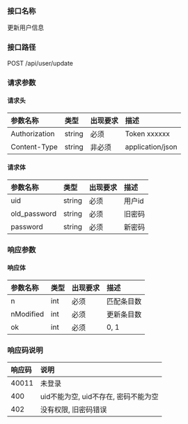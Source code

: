 ### 接口名称
更新用户信息

### 接口路径
POST /api/user/update

### 请求参数

#### 请求头

参数名称      | 类型   | 出现要求 | 描述
:-------------|:-------|:-------|:------------
Authorization | string | 必须     | Token xxxxxx
Content-Type  | string | 非必须   | application/json

#### 请求体

参数名称     | 类型   | 出现要求 | 描述
:------------|:-------|:-------|:----
uid          | string | 必须     | 用户id
old_password | string | 必须     | 旧密码
password     | string | 必须     | 新密码

### 响应参数

#### 响应体

参数名称  | 类型 | 出现要求 | 描述
:---------|:-----|:-------|:-----
n         | int  | 必须     | 匹配条目数
nModified | int  | 必须     | 更新条目数
ok        | int  | 必须     | 0, 1

### 响应码说明

响应码 | 说明
:------|:----------------
40011  | 未登录
400    | uid不能为空, uid不存在, 密码不能为空
402    | 没有权限, 旧密码错误